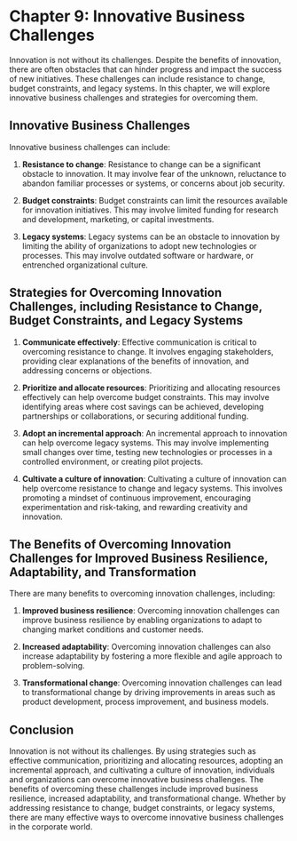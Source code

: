 Chapter 9: Innovative Business Challenges
=========================================

Innovation is not without its challenges. Despite the benefits of innovation, there are often obstacles that can hinder progress and impact the success of new initiatives. These challenges can include resistance to change, budget constraints, and legacy systems. In this chapter, we will explore innovative business challenges and strategies for overcoming them.

Innovative Business Challenges
------------------------------

Innovative business challenges can include:

1. **Resistance to change**: Resistance to change can be a significant obstacle to innovation. It may involve fear of the unknown, reluctance to abandon familiar processes or systems, or concerns about job security.

2. **Budget constraints**: Budget constraints can limit the resources available for innovation initiatives. This may involve limited funding for research and development, marketing, or capital investments.

3. **Legacy systems**: Legacy systems can be an obstacle to innovation by limiting the ability of organizations to adopt new technologies or processes. This may involve outdated software or hardware, or entrenched organizational culture.

Strategies for Overcoming Innovation Challenges, including Resistance to Change, Budget Constraints, and Legacy Systems
-----------------------------------------------------------------------------------------------------------------------

1. **Communicate effectively**: Effective communication is critical to overcoming resistance to change. It involves engaging stakeholders, providing clear explanations of the benefits of innovation, and addressing concerns or objections.

2. **Prioritize and allocate resources**: Prioritizing and allocating resources effectively can help overcome budget constraints. This may involve identifying areas where cost savings can be achieved, developing partnerships or collaborations, or securing additional funding.

3. **Adopt an incremental approach**: An incremental approach to innovation can help overcome legacy systems. This may involve implementing small changes over time, testing new technologies or processes in a controlled environment, or creating pilot projects.

4. **Cultivate a culture of innovation**: Cultivating a culture of innovation can help overcome resistance to change and legacy systems. This involves promoting a mindset of continuous improvement, encouraging experimentation and risk-taking, and rewarding creativity and innovation.

The Benefits of Overcoming Innovation Challenges for Improved Business Resilience, Adaptability, and Transformation
-------------------------------------------------------------------------------------------------------------------

There are many benefits to overcoming innovation challenges, including:

1. **Improved business resilience**: Overcoming innovation challenges can improve business resilience by enabling organizations to adapt to changing market conditions and customer needs.

2. **Increased adaptability**: Overcoming innovation challenges can also increase adaptability by fostering a more flexible and agile approach to problem-solving.

3. **Transformational change**: Overcoming innovation challenges can lead to transformational change by driving improvements in areas such as product development, process improvement, and business models.

Conclusion
----------

Innovation is not without its challenges. By using strategies such as effective communication, prioritizing and allocating resources, adopting an incremental approach, and cultivating a culture of innovation, individuals and organizations can overcome innovative business challenges. The benefits of overcoming these challenges include improved business resilience, increased adaptability, and transformational change. Whether by addressing resistance to change, budget constraints, or legacy systems, there are many effective ways to overcome innovative business challenges in the corporate world.
